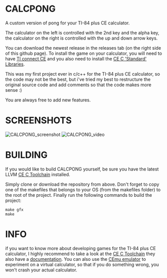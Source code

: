# CALCPONG
A custom version of pong for your TI-84 plus CE calculator.

The calculator on the left is controlled with the 2nd key and the alpha key, the calculator on the right is controlled with the up and down arrow keys.

You can download the newest release in the releases tab (on the right side of this github page).
To install the game on your calculator, you will need to have [TI connect CE](https://education.ti.com/en/products/computer-software/ti-connect-ce-sw) and you also need to install the [CE C 'Standard' Libraries](https://github.com/CE-Programming/libraries/releases/tag/v9.0).

This was my first project ever in c/c++ for the TI-84 plus CE calculator, so the code may not be the best, but i've tried my best to restructure the original source code and add comments so that the code makes more sense :)

You are always free to add new features.

# SCREENSHOTS
![CALCPONG_screenshot](https://github.com/user-attachments/assets/79e6526a-3e1d-4440-a300-fd98c262c5f9)
![CALCPONG_video](https://github.com/user-attachments/assets/a0261b6a-3710-45ad-9967-d3c5e96d2946)

# BUILDING
If you would like to build CALCPONG yourself, be sure you have the latest LLVM [CE C Toolchain](https://github.com/CE-Programming/toolchain/releases/latest) installed.

Simply clone or download the repository from above. 
Don't forget to copy one of the makefiles that belongs to your OS (from the makefiles folder) to the root of the project.
Finally run the following commands to build the project:

    make gfx
    make

# INFO
if you want to know more about developing games for the TI-84 plus CE calculator, I highly recommend to take a look at the [CE C Toolchain](https://github.com/CE-Programming/toolchain) they also have a [documentation](https://ce-programming.github.io/toolchain/). You can also use the [CEmu emulator](https://github.com/CE-Programming/CEmu) to experiment on a virtual calculator, so that if you do something wrong, you won't crash your actual calculator.

